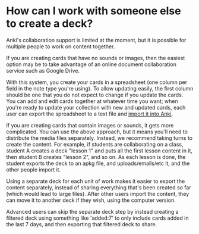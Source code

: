 # How can I work with someone else to create a deck?

Anki's collaboration support is limited at the moment, but it is possible for multiple people to work on content together.

If you are creating cards that have no sounds or images, then the easiest option may be to take advantage of an online document collaboration service such as Google Drive.

With this system, you create your cards in a spreadsheet (one column per field in the note type you're using). To allow updating easily, the first column should be one that you do not expect to change if you update the cards. You can add and edit cards together at whatever time you want; when you're ready to update your collection with new and updated cards, each user can export the spreadsheet to a text file and [import it into Anki](https://docs.ankiweb.net/importing/intro.html).

If you are creating cards that contain images or sounds, it gets more complicated. You can use the above approach, but it means you'll need to distribute the media files separately. Instead, we recommend taking turns to create the content. For example, if students are collaborating on a class, student A creates a deck "lesson 1" and puts all the first lesson content in it, then student B creates "lesson 2", and so on. As each lesson is done, the student exports the deck to an apkg file, and uploads/emails/etc it, and the other people import it.

Using a separate deck for each unit of work makes it easier to export the content separately, instead of sharing everything that's been created so far (which would lead to large files). After other users import the content, they can move it to another deck if they wish, using the computer version.

Advanced users can skip the separate deck step by instead creating a filtered deck using something like 'added:7' to only include cards added in the last 7 days, and then exporting that filtered deck to share.